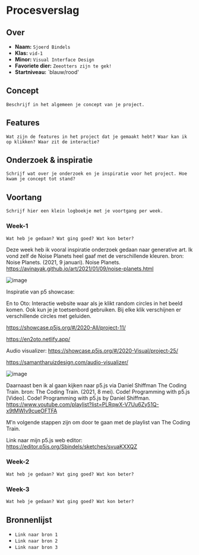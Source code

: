 <!-- Vergeet je niet de comments uit te zetten voordat je begint met typen? 💬 -->

# Procesverslag

## Over
* **Naam:** `Sjoerd Bindels`
* **Klas:** `vid-1`
* **Minor:** `Visual Interface Design`
* **Favoriete dier:** `Zeeotters zijn te gek!`
* **Startniveau:** `blauw/rood'

## Concept

`Beschrijf in het algemeen je concept van je project.`

## Features

`Wat zijn de features in het project dat je gemaakt hebt? Waar kan ik op klikken? Waar zit de interactie?`

## Onderzoek & inspiratie
`Schrijf wat over je onderzoek en je inspiratie voor het project. Hoe kwam je concept tot stand?`

## Voortang

`Schrijf hier een klein logboekje met je voortgang per week.`

### Week-1
`Wat heb je gedaan? Wat ging goed? Wat kon beter?`

Deze week heb ik vooral inspiratie onderzoek gedaan naar generative art. Ik vond zelf de Noise Planets heel gaaf met de verschillende kleuren. 
bron: Noise Planets. (2021, 9 januari). Noise Planets. https://avinayak.github.io/art/2021/01/09/noise-planets.html

![image](https://user-images.githubusercontent.com/60451829/114768634-71204800-9d69-11eb-9d9c-3b529d942ee8.png)


Inspiratie van p5 showcase:

En to Oto: 
Interactie website waar als je klikt random circles in het beeld komen. Ook kun je je toetsenbord gebruiken. Bij elke klik verschijnen er verschillende circles met geluiden.

https://showcase.p5js.org/#/2020-All/project-11/

https://en2oto.netlify.app/


Audio visualizer: 
https://showcase.p5js.org/#/2020-Visual/project-25/

https://samantharuizdesign.com/audio-visualizer/

![image](https://user-images.githubusercontent.com/60451829/114768811-a9278b00-9d69-11eb-936f-5fca8a38193c.png)

Daarnaast ben ik al gaan kijken naar p5.js via Daniel Shiffman The Coding Train. 
bron: The Coding Train. (2021, 8 mei). Code! Programming with p5.js [Video]. Code! Programming with p5.js by Daniel Shiffman. https://www.youtube.com/playlist?list=PLRqwX-V7Uu6Zy51Q-x9tMWIv9cueOFTFA

M'n volgende stappen zijn om door te gaan met de playlist van The Coding Train. 

Link naar mijn p5.js web editor: https://editor.p5js.org/Sbindels/sketches/svuaKXXQZ


### Week-2
`Wat heb je gedaan? Wat ging goed? Wat kon beter?`

### Week-3
`Wat heb je gedaan? Wat ging goed? Wat kon beter?`


## Bronnenlijst

* `Link naar bron 1`
* `Link naar bron 2`
* `Link naar bron 3`
